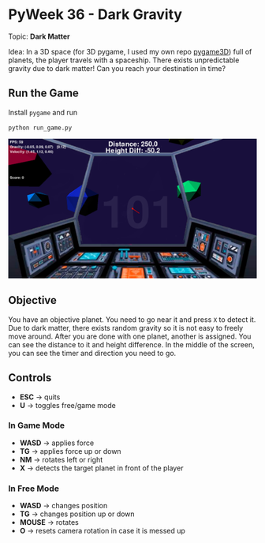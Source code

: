# PyWeek 36 - Dark Gravity

Topic: **Dark Matter**

Idea: In a 3D space (for 3D pygame, I used my own repo [pygame3D](https://github.com/Hakkush-07/pygame-3D)) full of planets, the player travels with a spaceship. There exists unpredictable gravity due to dark matter! Can you reach your destination in time?

## Run the Game

Install `pygame` and run

```sh
python run_game.py
```

![image](ss.png)

## Objective

You have an objective planet. You need to go near it and press `X` to detect it. Due to dark matter, there exists random gravity so it is not easy to freely move around. After you are done with one planet, another is assigned. You can see the distance to it and height difference. In the middle of the screen, you can see the timer and direction you need to go.

## Controls

- **ESC** -> quits
- **U** -> toggles free/game mode

### In Game Mode
- **WASD** -> applies force
- **TG** -> applies force up or down
- **NM** -> rotates left or right
- **X** -> detects the target planet in front of the player

### In Free Mode
- **WASD** -> changes position
- **TG** -> changes position up or down
- **MOUSE** -> rotates
- **O** -> resets camera rotation in case it is messed up
